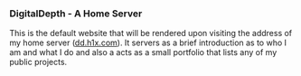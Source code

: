 ### DigitalDepth - A Home Server

This is the default website that will be rendered upon visiting the address of my home server ([dd.h1x.com](http://dd.h1x.com)). It servers as a brief introduction as to who I am and what I do and also a acts as a small portfolio that lists any of my public projects.